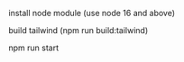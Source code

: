 install node module (use node 16 and above)

build tailwind (npm run build:tailwind)

npm run start
